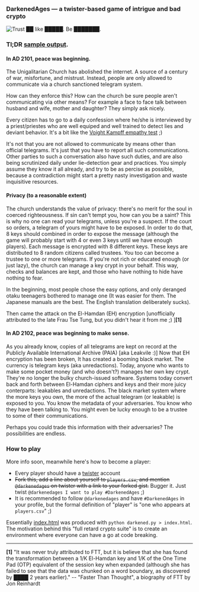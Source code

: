 ### DarkenedAges &mdash; a twister-based game of intrigue and bad crypto

![Trust ██ like █████. Be ███████.](https://i.imgur.com/WfhHOX0.png)

### Tl;DR [sample output](http://bl.ocks.org/thedod/raw/7a4a81224b5bed676b00/).

#### In AD 2101, peace was beginning.

The Unigalitarian Church has abolished the internet. A source of a century of war, misfortune, and mistrust.
Instead, people are only allowed to communicate via a church sanctioned telegram system.

How can they enforce this?
How can the church be sure people aren't communicating via other means? For example a face to face talk between husband and wife, mother and daughter?
They simply ask nicely.

Every citizen has to go to a daily confession where he/she is interviewed by a priest/priestes who are well equiped and well trained to detect lies and deviant behavior.
It's a bit like the [Voight Kampff empathy test](https://youtu.be/Umc9ezAyJv0) ;) 

It's not that you are not allowed to communicate by means other than official telegrams. It's just that you have to report all such communications.
Other parties to such a conversation also have such duties, and are also being scrutinized daily under lie-detection gear and practices.
You simply assume they know it all already, and try to be as percise as possible, because a contradiction might start a pretty nasty investigation and waste inquisitive resources.

#### Privacy (to a reasonable extent)
The church understands the value of privacy: there's no merit for the soul in coerced righteousness. If sin can't tempt you, how can you be a saint?
This is why no one can read your telegrams, unless you're a suspect. If the court so orders, a telegram of yours might have to be exposed.
In order to do that, 8 keys should combined in order to expose the message (although the game will probably start with 4 or even 3 keys until we have enough players).
Each message is encrypted with 8 different keys. These keys are distributed to 8 random citizens called trustees. You too can become a trustee to one or more telegrams.
If you're not rich or educated enough (or just lazy), the church can manage a key crypt in your behalf.
This way, checks and balances are kept, and those who have nothing to hide have nothing to fear.

In the beginning, most people chose the easy options, and only deranged otaku teenagers bothered to manage one (It was easier for them. The Japanese manuals are the best. The English translation deliberately sucks).

Then came the attack on the El-Hamdan (EH) encryption [unofficially attributed to the late Frau Tse Tung, but you didn't hear it from me ;) ]**[1]**

#### In AD 2102, peace was beginning to make sense.

As you already know, copies of all telegrams are kept on record at the Publicly Available International Archive (PAIA) [aka Leakvile :)]
Now that EH encryption has been broken, 
It has created a booming black market. The currency is telegram keys (aka unredactions).
Today, anyone who wants to make some pocket money (and who doesn't?) manages her own key crypt. They're no longer the bulky church-issued software. Systems today convert back and forth between El-Hamdan ciphers and keys and their more juicy conterparts: leakables and unredactions. The black market system where the more keys you own, the more of the actual telegram (or leakable) is exposed to you.
You know the metadata of your adversaries. You know who they have been talking to. You might even be lucky enough to be a trustee to some of their communications.

Perhaps you could trade this information with their adversaries? The possibilities are endless.

### How to play

More info soon, meanwhile here's how to become a player:

* Every player should have a [twister](http://twister.net.co) account
* <del>Fork this, add a line about yourself to `players.csv`, and mention `@darkenedages` on twister with a link to your forked gist.</del> Bugger it. Just twist `@darkenedages I want to play #DarkenedAges` ;)
* It is recommended to follow `@darkenedages` and have `#DarkenedAges` in your profile, but the formal definition of "player" is "one who appears at `players.csv`" ;)

Essentially [index.html](http://bl.ocks.org/thedod/raw/7a4a81224b5bed676b00/) was produced with `python darkened.py > index.html`.
The motivation behind this "full retard crypto suite" is to create an environment where everyone can have a go at code breaking.

_______________________________________

**[1]** "It was never truly attributed to FTT, but it is believe that she has found the transformation between a 1/K El-Hamdan key and 1/K of the One Time Pad (OTP) equivalent of the session key when expanded (although she has failed to see that the data was chunked on a word boundary, as discovered by ████ 2 years earlier)." -- "Faster Than Thought", a biography of FTT by Jon Reinhardt


